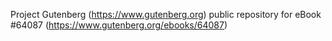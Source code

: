 Project Gutenberg (https://www.gutenberg.org) public repository for
eBook #64087 (https://www.gutenberg.org/ebooks/64087)

